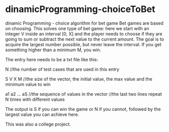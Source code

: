 # dinamicProgramming-choiceToBet
dinamic Programming - choice algorithm for bet game
Bet games are based on choosing. This solves one type of bet game: here we start with an integer V inside an interval [0, X] and the player needs to choose if they are going to sum or subtract the next value to the current amount. The goal is to acquire the largest number possible, but never leave the interval. If you get something higher than a minimum M, you win.

The entry here needs to be a txt file like this:

N //the number of test cases that are used in this entry

S V X M //the size of the vector, the initial value, the max value and the minimum value to win

a1 a2 ... aS //the sequence of values in the vector //the last two lines repeat N times with different values

The output is S if you can win the game or N if you cannot, followed by the largest value you can achieve here.

This was also a college project.
